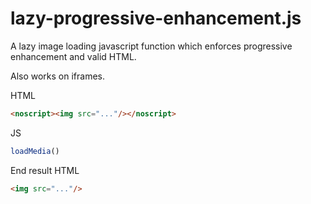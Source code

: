 # lazy-progressive-enhancement.js

A lazy image loading javascript function which enforces progressive enhancement and valid HTML.

Also works on iframes.

HTML
```html
<noscript><img src="..."/></noscript>
```

JS
```js
loadMedia()
```

End result HTML
```html
<img src="..."/>
```
